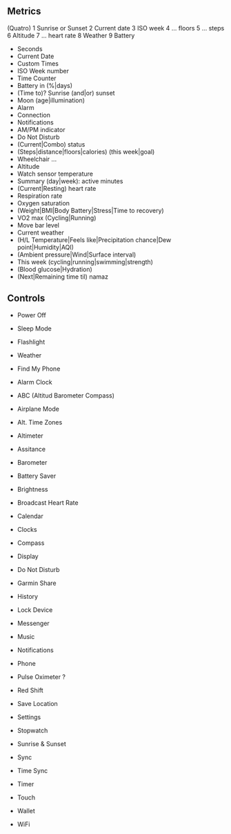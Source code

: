 ## Metrics
(Quatro)
1 Sunrise or Sunset
2 Current date
3 ISO week
4 ... floors
5 ... steps
6 Altitude
7 ... heart rate
8 Weather
9 Battery

- Seconds
- Current Date
- Custom Times
- ISO Week number
- Time Counter
- Battery in (%|days)
- (Time to)? Sunrise (and|or) sunset
- Moon (age|illumination)
- Alarm
- Connection
- Notifications
- AM/PM indicator
- Do Not Disturb
- (Current|Combo) status
- (Steps|distance|floors|calories) (this week|goal)
- Wheelchair ...
- Altitude
- Watch sensor temperature
- Summary (day|week): active minutes
- (Current|Resting) heart rate
- Respiration rate
- Oxygen saturation
- (Weight|BMI|Body Battery|Stress|Time to recovery)
- VO2 max (Cycling|Running)
- Move bar level
- Current weather
- (H/L Temperature|Feels like|Precipitation chance|Dew point|Humidity|AQI)
- (Ambient pressure|Wind|Surface interval)
- This week (cycling|running|swimming|strength)
- (Blood glucose|Hydration)
- (Next|Remaining time til) namaz


## Controls
- Power Off
- Sleep Mode 
- Flashlight
- Weather
- Find My Phone
- Alarm Clock
- ABC (Altitud Barometer Compass)

- Airplane Mode
- Alt. Time Zones
- Altimeter
- Assitance
- Barometer
- Battery Saver
- Brightness
- Broadcast Heart Rate
- Calendar
- Clocks
- Compass
- Display
- Do Not Disturb
- Garmin Share
- History
- Lock Device
- Messenger
- Music
- Notifications
- Phone
- Pulse Oximeter ? 
- Red Shift
- Save Location
- Settings
- Stopwatch
- Sunrise & Sunset
- Sync
- Time Sync
- Timer
- Touch
- Wallet 
- WiFi

